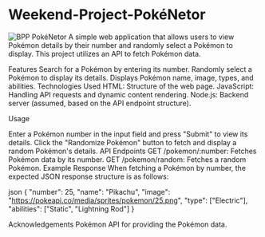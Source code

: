 # Weekend-Project-PokéNetor
![BPP](https://github.com/user-attachments/assets/d1744c47-b542-4ef1-a4b8-3e66940693ee)
PokéNetor
A simple web application that allows users to view Pokémon details by their number and randomly select a Pokémon to display. This project utilizes an API to fetch Pokémon data.

Features
Search for a Pokémon by entering its number.
Randomly select a Pokémon to display its details.
Displays Pokémon name, image, types, and abilities.
Technologies Used
HTML: Structure of the web page.
JavaScript: Handling API requests and dynamic content rendering.
Node.js: Backend server (assumed, based on the API endpoint structure).

Usage

Enter a Pokémon number in the input field and press "Submit" to view its details.
Click the "Randomize Pokémon" button to fetch and display a random Pokémon's details.
API Endpoints
GET /pokemon/:number: Fetches Pokémon data by its number.
GET /pokemon/random: Fetches a random Pokémon.
Example Response
When fetching a Pokémon by number, the expected JSON response structure is as follows:

json
{
    "number": 25,
    "name": "Pikachu",
    "image": "https://pokeapi.co/media/sprites/pokemon/25.png",
    "type": ["Electric"],
    "abilities": ["Static", "Lightning Rod"]
}

Acknowledgements
Pokémon API for providing the Pokémon data.
